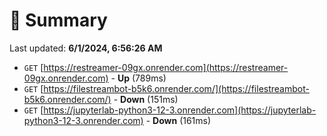 # 📖 Summary
Last updated: **6/1/2024, 6:56:26 AM**

- `GET` [https://restreamer-09gx.onrender.com](https://restreamer-09gx.onrender.com) - **Up** (789ms)
- `GET` [https://filestreambot-b5k6.onrender.com/](https://filestreambot-b5k6.onrender.com/) - **Down** (151ms)
- `GET` [https://jupyterlab-python3-12-3.onrender.com](https://jupyterlab-python3-12-3.onrender.com) - **Down** (161ms)
